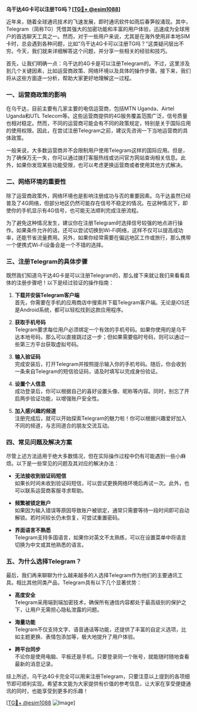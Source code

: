 **乌干达4G卡可以注册TG吗？[[TG💪+ @esim1088](https://t.me/s/esim1088)]**

近年来，随着全球通讯技术的飞速发展，即时通讯软件如雨后春笋般涌现。其中，Telegram（简称TG）凭借其强大的加密功能和丰富的用户体验，迅速成为全球用户的首选聊天工具之一。然而，对于一些用户来说，尤其是在海外使用非本地SIM卡时，总会遇到各种问题，比如“乌干达4G卡可以注册TG吗？”这类疑问层出不穷。今天，我们就来详细解答这个问题，并分享一些相关的经验和技巧。

首先，让我们明确一点：乌干达的4G卡是可以注册Telegram的。不过，这里涉及到几个关键因素，比如运营商政策、网络环境以及具体的操作步骤。接下来，我们将从这些方面逐一分析，帮助大家更好地理解这一过程。

### 一、运营商政策的影响

在乌干达，目前主要有几家主要的电信运营商，包括MTN Uganda、Airtel Uganda和UTL Telecom等。这些运营商提供的4G服务覆盖范围广泛，信号质量也相对稳定。然而，不同的运营商可能会有不同的政策规定，特别是关于国际应用的使用权限。因此，在尝试注册Telegram之前，建议先咨询一下当地运营商的具体政策。

一般来说，大多数运营商并不会限制用户使用Telegram这样的国际应用。但是，为了确保万无一失，你可以通过拨打客服热线或访问官方网站查询相关信息。此外，如果你发现某些功能受限，也可以考虑更换运营商或者使用其他方式解决。

### 二、网络环境的重要性

除了运营商政策外，网络环境也是影响注册成功与否的重要因素。乌干达虽然已经普及了4G网络，但部分地区仍然可能存在信号不稳定的情况。在这种情况下，即使你的手机显示有4G信号，也可能无法顺利完成注册流程。

为了避免这种情况发生，建议你在注册Telegram时选择信号较强的地点进行操作。如果条件允许的话，还可以尝试切换到Wi-Fi网络，这样不仅可以提高成功率，还能节省流量费用。另外，如果你经常需要在偏远地区工作或旅行，那么携带一个便携式Wi-Fi设备会是一个不错的选择。

### 三、注册Telegram的具体步骤

既然我们知道乌干达4G卡是可以注册Telegram的，那么接下来就让我们来看看具体的注册步骤吧！以下是经过验证的操作指南：

1. **下载并安装Telegram客户端**  
   首先，你需要在手机的应用商店中搜索并下载Telegram客户端。无论是iOS还是Android系统，都可以轻松找到这款应用程序。

2. **获取手机号码**  
   Telegram要求每位用户必须绑定一个有效的手机号码。如果你使用的是乌干达本地号码，那么可以直接跳过这一步；但如果需要临时号码，则可以通过一些第三方平台获取虚拟号码。

3. **输入验证码**  
   完成安装后，打开Telegram并按照提示输入你的手机号码。随后，你会收到一条来自Telegram的短信验证码，请及时填写以完成身份验证。

4. **设置个人信息**  
   成功登录后，你可以根据自己的喜好设置头像、昵称等内容。同时，别忘了开启两步验证功能，以增强账户安全性。

5. **加入感兴趣的频道**  
   注册完成后，就可以开始探索Telegram的魅力啦！你可以根据兴趣爱好加入不同的频道，与志同道合的朋友交流互动。

### 四、常见问题及解决方案

尽管上述方法适用于绝大多数情况，但在实际操作过程中仍有可能遇到一些小麻烦。以下是一些常见的问题及其对应的解决办法：

- **无法接收到验证码短信**  
  如果长时间未收到验证码短信，可以尝试更换网络环境后再试一次。此外，也可以联系运营商客服寻求帮助。

- **频繁被锁定账户**  
  如果因为输入错误等原因导致账户被锁定，通常只需要等待一段时间即可自动解锁。若时间较长仍未恢复，可尝试重置密码。

- **界面语言不熟悉**  
  Telegram支持多国语言，如果你对英文不太熟练，可以在设置菜单中将语言切换为中文或其他熟悉的语言。

### 五、为什么选择Telegram？

最后，我们再来聊聊为什么越来越多的人选择Telegram作为他们的主要通讯工具。相比其他同类产品，Telegram具有以下几个显著优势：

- **高度安全**  
  Telegram采用端到端加密技术，确保所有通信内容都处于最高级别的保护之下，让用户无需担心隐私泄露的问题。

- **海量功能**  
  Telegram不仅支持文字、语音通话等功能，还提供了丰富的自定义选项，比如主题更换、表情包添加等，极大地提升了用户体验。

- **跨平台同步**  
  不论你是使用电脑、平板还是手机，只要登录同一个账号，就能随时随地查看最新的消息记录。

综上所述，乌干达4G卡完全可以用来注册Telegram，只要注意以上提到的各项细节即可顺利实现。希望本文能为大家提供有价值的参考信息，让大家在享受便捷通讯的同时，也能享受到更多的乐趣！

[[TG💪+ @esim1088](https://t.me/s/esim1088) ![Image](https://i.postimg.cc/4NQfJmqS/Snipaste-2025-05-13-00-14-12.png)]
